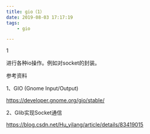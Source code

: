 ```yaml
---
title: gio（1）
date: 2019-08-03 17:17:19
tags:
	- gio

---
```


1

进行各种io操作。例如对socket的封装。



参考资料

1、GIO (Gnome Input/Output)

https://developer.gnome.org/gio/stable/

2、Glib实现Socket通信

https://blog.csdn.net/Hu_yilang/article/details/83419015